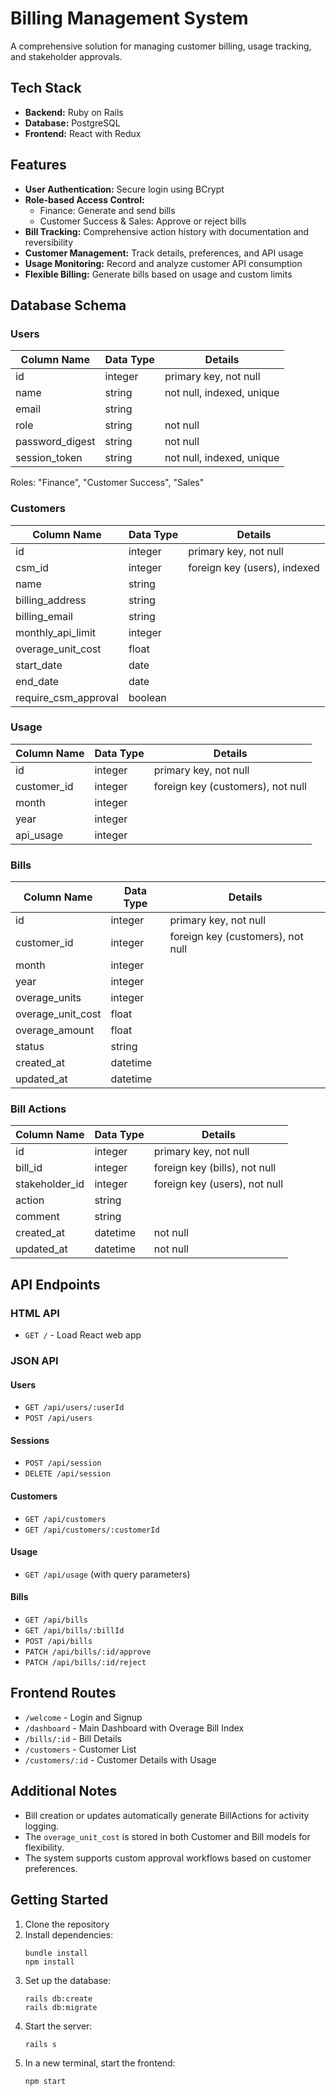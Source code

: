 # Billing Management System

A comprehensive solution for managing customer billing, usage tracking, and stakeholder approvals.

## Tech Stack

- **Backend:** Ruby on Rails
- **Database:** PostgreSQL
- **Frontend:** React with Redux

## Features

- **User Authentication:** Secure login using BCrypt
- **Role-based Access Control:**
  - Finance: Generate and send bills
  - Customer Success & Sales: Approve or reject bills
- **Bill Tracking:** Comprehensive action history with documentation and reversibility
- **Customer Management:** Track details, preferences, and API usage
- **Usage Monitoring:** Record and analyze customer API consumption
- **Flexible Billing:** Generate bills based on usage and custom limits

## Database Schema

### Users

| Column Name     | Data Type | Details                   |
| --------------- | --------- | ------------------------- |
| id              | integer   | primary key, not null     |
| name            | string    | not null, indexed, unique |
| email           | string    |                           |
| role            | string    | not null                  |
| password_digest | string    | not null                  |
| session_token   | string    | not null, indexed, unique |

Roles: "Finance", "Customer Success", "Sales"

### Customers

| Column Name          | Data Type | Details                      |
| -------------------- | --------- | ---------------------------- |
| id                   | integer   | primary key, not null        |
| csm_id               | integer   | foreign key (users), indexed |
| name                 | string    |                              |
| billing_address      | string    |                              |
| billing_email        | string    |                              |
| monthly_api_limit    | integer   |                              |
| overage_unit_cost    | float     |                              |
| start_date           | date      |                              |
| end_date             | date      |                              |
| require_csm_approval | boolean   |                              |

### Usage

| Column Name | Data Type | Details                           |
| ----------- | --------- | --------------------------------- |
| id          | integer   | primary key, not null             |
| customer_id | integer   | foreign key (customers), not null |
| month       | integer   |                                   |
| year        | integer   |                                   |
| api_usage   | integer   |                                   |

### Bills

| Column Name       | Data Type | Details                           |
| ----------------- | --------- | --------------------------------- |
| id                | integer   | primary key, not null             |
| customer_id       | integer   | foreign key (customers), not null |
| month             | integer   |                                   |
| year              | integer   |                                   |
| overage_units     | integer   |                                   |
| overage_unit_cost | float     |                                   |
| overage_amount    | float     |                                   |
| status            | string    |                                   |
| created_at        | datetime  |                                   |
| updated_at        | datetime  |                                   |

### Bill Actions

| Column Name    | Data Type | Details                       |
| -------------- | --------- | ----------------------------- |
| id             | integer   | primary key, not null         |
| bill_id        | integer   | foreign key (bills), not null |
| stakeholder_id | integer   | foreign key (users), not null |
| action         | string    |                               |
| comment        | string    |                               |
| created_at     | datetime  | not null                      |
| updated_at     | datetime  | not null                      |

## API Endpoints

### HTML API

- `GET /` - Load React web app

### JSON API

#### Users

- `GET /api/users/:userId`
- `POST /api/users`

#### Sessions

- `POST /api/session`
- `DELETE /api/session`

#### Customers

- `GET /api/customers`
- `GET /api/customers/:customerId`

#### Usage

- `GET /api/usage` (with query parameters)

#### Bills

- `GET /api/bills`
- `GET /api/bills/:billId`
- `POST /api/bills`
- `PATCH /api/bills/:id/approve`
- `PATCH /api/bills/:id/reject`

## Frontend Routes

- `/welcome` - Login and Signup
- `/dashboard` - Main Dashboard with Overage Bill Index
- `/bills/:id` - Bill Details
- `/customers` - Customer List
- `/customers/:id` - Customer Details with Usage

## Additional Notes

- Bill creation or updates automatically generate BillActions for activity logging.
- The `overage_unit_cost` is stored in both Customer and Bill models for flexibility.
- The system supports custom approval workflows based on customer preferences.

## Getting Started

1. Clone the repository
2. Install dependencies:
   ```
   bundle install
   npm install
   ```
3. Set up the database:
   ```
   rails db:create
   rails db:migrate
   ```
4. Start the server:
   ```
   rails s
   ```
5. In a new terminal, start the frontend:
   ```
   npm start
   ```
